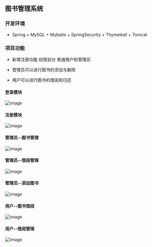## 图书管理系统

### 开发环境

- Spring + MySQL + Mybatis + SpringSecurity + Thymeleaf + Tomcat

### 项目功能

- 新增注册功能 权限划分 普通用户和管理员

- 管理员可以进行图书的添加与删除

- 用户可以进行图书的借阅和归还

#### 登录模块

![image](https://github.com/starmanMS/book-manager/blob/main/screenshots/bms-login.jpg)

#### 注册模块

![image](https://github.com/starmanMS/book-manager/blob/main/screenshots/bms-register.jpg)

#### 管理员--图书管理

![image](https://github.com/starmanMS/book-manager/blob/main/screenshots/bms-admin-manage.jpg)

#### 管理员--借阅管理

![image](https://github.com/starmanMS/book-manager/blob/main/screenshots/bms-admin-borrow.jpg)

#### 管理员--添加图书

![image](https://github.com/starmanMS/book-manager/blob/main/screenshots/bms-admin-add-book.jpg)

#### 用户--图书借阅

![image](https://github.com/starmanMS/book-manager/blob/main/screenshots/bms-user-borrow.jpg)

#### 用户--借阅管理

![image](https://github.com/starmanMS/book-manager/blob/main/screenshots/bms-user-borrow-manage.jpg)
